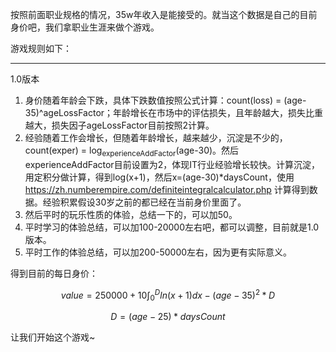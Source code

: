 按照前面职业规格的情况，35w年收入是能接受的。就当这个数据是自己的目前身价吧，我们拿职业生涯来做个游戏。

游戏规则如下：

---

1.0版本

1. 身价随着年龄会下跌，具体下跌数值按照公式计算：count(loss) = (age-35)^ageLossFactor；年龄增长在市场中的评估损失，且年龄越大，损失比重越大，损失因子ageLossFactor目前按照2计算。
2. 经验随着工作会增长，但随着年龄增长，越来越少，沉淀是不少的，count(exper) = log<sub>experienceAddFactor</sub>(age-30)。然后experienceAddFactor目前设置为2，体现IT行业经验增长较快。计算沉淀，用定积分做计算，得到log(x+1)，然后x=(age-30)*daysCount，使用 https://zh.numberempire.com/definiteintegralcalculator.php 计算得到数据。经验积累假设30岁之前的都已经在当前身价里面了。
3. 然后平时的玩乐性质的体验，总结一下的，可以加50。
4. 平时学习的体验总结，可以加100-20000左右吧，都可以调整，目前就是1.0版本。
5. 平时工作的体验总结，可以加200-50000左右，因为更有实际意义。

得到目前的每日身价：

$$
value = 250000 + 10\int_0^Dln(x+1)dx-(age-35)^2*D
$$

$$
D = (age-25)*daysCount
$$

让我们开始这个游戏~